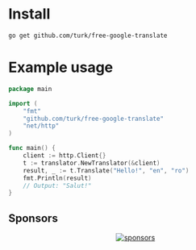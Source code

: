 # Install

```
go get github.com/turk/free-google-translate
```

# Example usage

``` go
package main

import (
	"fmt"
	"github.com/turk/free-google-translate"
	"net/http"
)

func main() {
	client := http.Client{}
	t := translator.NewTranslator(&client)
	result, _ := t.Translate("Hello!", "en", "ro")
	fmt.Println(result)
	// Output: "Salut!"
}
```

## Sponsors

<p align="center">
  <a target="_blank" href="https://homiedevs.com/">
    <img alt="sponsors" src="https://homiedevs.com/assets/img/logo.png">
  </a>
</p>
